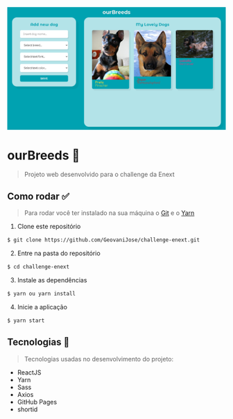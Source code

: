 <div align="center">
<a href="https://geovanijose.github.io/challenge-enext/">
  <img src="./src/assets/snapshot.PNG" alt="#ourBreeds" />
  </a>
</div>

# ourBreeds :dog:
 > Projeto web desenvolvido para o challenge da Enext

## Como rodar :white_check_mark:
> Para rodar você ter instalado na sua máquina o [Git](https://git-scm.com) e o [Yarn](https://yarnpkg.com/)
1. Clone este repositório
```bash
$ git clone https://github.com/GeovaniJose/challenge-enext.git
```

2. Entre na pasta do repositório
```bash
$ cd challenge-enext
```

3. Instale as dependências
```bash
$ yarn ou yarn install
```

4. Inicie a aplicação
```bash
$ yarn start
```

## Tecnologias :wrench:
> Tecnologias usadas no desenvolvimento do projeto:
- ReactJS
- Yarn
- Sass
- Axios
- GitHub Pages
- shortid